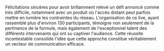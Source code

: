 Félicitations sincères pour avoir brillamment relevé un défi annoncé comme très difficile, notamment avec un produit où l'accès distant peut parfois mettre en lumière les contraintes du réseau. L'organisation de ce live, ayant rassemblé plus d'environ 130 participants, témoigne non seulement de la pertinence de la formule, mais également de l'exceptionnel talent des différents intervenants qui ont su captiver l'audience. Cette réussite incontestable consolide l'idée que cette approche constitue véritablement un vecteur de communication efficace.
